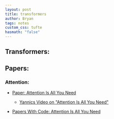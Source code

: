 ```yaml
---
layout: post
title: transformers
author: Bryan
tags: notes
custom_css: tufte
hasmath: "false"
---
```

## Transformers:



## Papers:

### Attention:

* [Paper: Attention Is All You Need](https://arxiv.org/abs/1706.03762)

  * [Yannics Video on "Attention Is All You Need"](https://www.youtube.com/watch?v=iDulhoQ2pro)

* [Papers With Code: Attention Is All You Need](https://paperswithcode.com/paper/attention-is-all-you-need)

  

